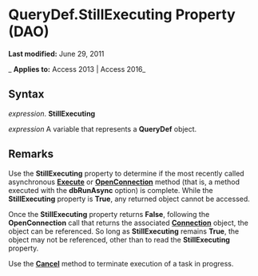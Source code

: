 
# QueryDef.StillExecuting Property (DAO)

 **Last modified:** June 29, 2011

 _ **Applies to:** Access 2013 | Access 2016_





## Syntax

 _expression_. **StillExecuting**

 _expression_ A variable that represents a **QueryDef** object.


## Remarks

Use the  **StillExecuting** property to determine if the most recently called asynchronous **[Execute](ad9e859e-c6fe-496c-a1f2-a000cf4bebcc.md)** or **[OpenConnection](778a581f-be42-94ee-e5c6-4cbc1843450d.md)** method (that is, a method executed with the **dbRunAsync** option) is complete. While the **StillExecuting** property is **True**, any returned object cannot be accessed.

Once the  **StillExecuting** property returns **False**, following the **OpenConnection** call that returns the associated **[Connection](f469b04e-2539-6b53-31f2-85fe22fcc2fc.md)** object, the object can be referenced. So long as **StillExecuting** remains **True**, the object may not be referenced, other than to read the **StillExecuting** property.

Use the  **[Cancel](43ad7b64-823d-3fac-e4d4-5e9514f60011.md)** method to terminate execution of a task in progress.

